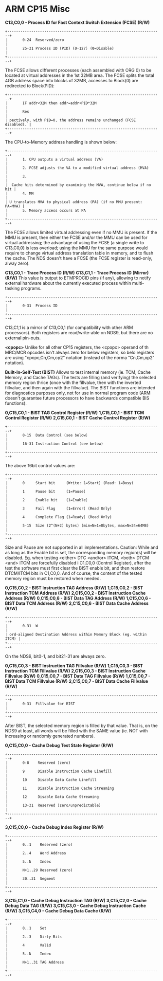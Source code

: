 # ARM CP15 Misc


**C13,C0,0 - Process ID for Fast Context Switch Extension (FCSE)
(R/W)**

```
+-----------------------------------------------------------------------+
|       0-24  Reserved/zero                                             |
|       25-31 Process ID (PID) (0-127) (0=Disable)                      |
+-----------------------------------------------------------------------+
```

The FCSE allows different processes (each assembled with ORG 0) to be
located at virtual addresses in the 1st 32MB area. The FCSE splits the
total 4GB address space into blocks of 32MB, accesses to Block(0) are
redirected to Block(PID):

```
+-----------------------------------------------------------------------+
|       IF addr<32M then addr=addr+PID*32M                              |
|       Res                                                             |
| pectively, with PID=0, the address remains unchanged (FCSE disabled). |
+-----------------------------------------------------------------------+
```

The CPU-to-Memory address handling is shown below:

```
+-----------------------------------------------------------------------+
|       1. CPU outputs a virtual address (VA)                           |
|       2. FCSE adjusts the VA to a modified virtual address (MVA)      |
|       3.                                                              |
|  Cache hits determined by examining the MVA, continue below if no hit |
|       4. MM                                                           |
| U translates MVA to physical address (PA) (if no MMU present: PA=MVA) |
|       5. Memory access occurs at PA                                   |
+-----------------------------------------------------------------------+
```

The FCSE allows limited virtual addressing even if no MMU is present.
If the MMU is present, then either the FCSE and/or the MMU can be used
for virtual addressing; the advantage of using the FCSE (a single write
to C13,C0,0) is less overload; using the MMU for the same purpose would
require to change virtual address translation table in memory, and to
flush the cache.
The NDS doesn\'t have a FCSE (the FCSE register is read-only, alway
zero).

**C13,C0,1 - Trace Process ID (R/W)**
**C13,C1,1 - Trace Process ID (Mirror) (R/W)**
This value is output to ETMPROCID pins (if any), allowing to notify
external hardware about the currently executed process within
multi-tasking programs.

```
+-----------------------------------------------------------------------+
|       0-31  Process ID                                                |
+-----------------------------------------------------------------------+
```

C13,C1,1 is a mirror of C13,C0,1 (for compatibility with other ARM
processors).
Both registers are read/write-able on NDS9, but there are no external
pin-outs.

**\<cpopc\>**
Unlike for all other CP15 registers, the \<cpopc\> operand of th
MRC/MCR opcodes isn\'t always zero for below registers, so belo
registers are using \"cpopc,Cn,Cm,op2\" notation (instead of the norma
\"Cn,Cm,op2\" notation).

**Built-In-Self-Test (BIST)**
Allows to test internal memory (ie. TCM, Cache Memory, and Cache TAGs).
The tests are filling (and verifying) the selected memory region thrice
(once with the fillvalue, then with the inverted fillvalue, and then
again with the fillvalue). The BIST functions are intended for
diagnostics purposes only, not for use in normal program code (ARM
doesn\'t guarantee future processors to have backwards compatible BIS
functions).

**0,C15,C0,1 - BIST TAG Control Register (R/W)**
**1,C15,C0,1 - BIST TCM Control Register (R/W)**
**2,C15,C0,1 - BIST Cache Control Register (R/W)**

```
+-----------------------------------------------------------------------+
|       0-15  Data Control (see below)                                  |
|       16-31 Instruction Control (see below)                           |
+-----------------------------------------------------------------------+
```

The above 16bit control values are:

```
+-----------------------------------------------------------------------+
|       0     Start bit     (Write: 1=Start) (Read: 1=Busy)             |
|       1     Pause bit     (1=Pause)                                   |
|       2     Enable bit    (1=Enable)                                  |
|       3     Fail Flag     (1=Error) (Read Only)                       |
|       4     Complete Flag (1=Ready) (Read Only)                       |
|       5-15  Size (2^(N+2) bytes) (min=N=1=8bytes, max=N=24=64MB)      |
+-----------------------------------------------------------------------+
```

Size and Pause are not supported in all implementations.
Caution: While and as long as the Enable bit is set, the corresponding
memory region(s) will be disabled. Eg. when testing \<either\> DTC
\<and/or\> ITCM, \<both\> DTCM \<and\> ITCM are forcefully disabled i
C1,C0,0 (Control Register), after the test the software must first clear
the BIST enable bit, and then restore DTCM/ITCM bits in C1,C0,0. And of
course, the content of the tested memory region must be restored when
needed.

**0,C15,C0,2 - BIST Instruction TAG Address (R/W)**
**1,C15,C0,2 - BIST Instruction TCM Address (R/W)**
**2,C15,C0,2 - BIST Instruction Cache Address (R/W)**
**0,C15,C0,6 - BIST Data TAG Address (R/W)**
**1,C15,C0,6 - BIST Data TCM Address (R/W)**
**2,C15,C0,6 - BIST Data Cache Address (R/W)**

```
+-----------------------------------------------------------------------+
|       0-31  W                                                         |
| ord-aligned Destination Address within Memory Block (eg. within ITCM) |
+-----------------------------------------------------------------------+
```

On the NDS9, bit0-1, and bit21-31 are always zero.

**0,C15,C0,3 - BIST Instruction TAG Fillvalue (R/W)**
**1,C15,C0,3 - BIST Instruction TCM Fillvalue (R/W)**
**2,C15,C0,3 - BIST Instruction Cache Fillvalue (R/W)**
**0,C15,C0,7 - BIST Data TAG Fillvalue (R/W)**
**1,C15,C0,7 - BIST Data TCM Fillvalue (R/W)**
**2,C15,C0,7 - BIST Data Cache Fillvalue (R/W)**

```
+-----------------------------------------------------------------------+
|       0-31  Fillvalue for BIST                                        |
+-----------------------------------------------------------------------+
```

After BIST, the selected memory region is filled by that value. That is,
on the NDS9 at least, all words will be filled with the SAME value (ie.
NOT with increasing or randomly generated numbers).

**0,C15,C0,0 - Cache Debug Test State Register (R/W)**

```
+-----------------------------------------------------------------------+
|       0-8    Reserved (zero)                                          |
|       9      Disable Instruction Cache Linefill                       |
|       10     Disable Data Cache Linefill                              |
|       11     Disable Instruction Cache Streaming                      |
|       12     Disable Data Cache Streaming                             |
|       13-31  Reserved (zero/unpredictable)                            |
+-----------------------------------------------------------------------+
```


**3,C15,C0,0 - Cache Debug Index Register (R/W)**

```
+-----------------------------------------------------------------------+
|       0..1    Reserved (zero)                                         |
|       2..4    Word Address                                            |
|       5..N    Index                                                   |
|       N+1..29 Reserved (zero)                                         |
|       30..31  Segment                                                 |
+-----------------------------------------------------------------------+
```


**3,C15,C1,0 - Cache Debug Instruction TAG (R/W)**
**3,C15,C2,0 - Cache Debug Data TAG (R/W)**
**3,C15,C3,0 - Cache Debug Instruction Cache (R/W)**
**3,C15,C4,0 - Cache Debug Data Cache (R/W)**

```
+-----------------------------------------------------------------------+
|       0..1    Set                                                     |
|       2..3    Dirty Bits                                              |
|       4       Valid                                                   |
|       5..N    Index                                                   |
|       N+1..31 TAG Address                                             |
+-----------------------------------------------------------------------+
```




